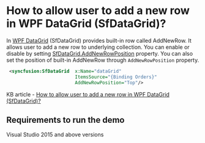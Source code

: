 # How to allow user to add a new row in WPF DataGrid (SfDataGrid)?

In [WPF DataGrid](https://www.syncfusion.com/wpf-ui-controls/datagrid) (SfDataGrid) provides built-in row called AddNewRow. It allows user to add a new row to underlying collection. You can enable or disable by setting [SfDataGrid.AddNewRowPosition](https://help.syncfusion.com/cr/cref_files/wpf/Syncfusion.SfGrid.WPF~Syncfusion.UI.Xaml.Grid.SfDataGrid~AddNewRowPosition.html) property. You can also set the position of built-in AddNewRow through `AddNewRowPosition` property.

```xml
 <syncfusion:SfDataGrid  x:Name="dataGrid" 
                         ItemsSource="{Binding Orders}" 
                         AddNewRowPosition="Top"/>
```

KB article - [How to allow user to add a new row in WPF DataGrid (SfDataGrid)?](https://www.syncfusion.com/kb/10814/how-to-allow-user-to-add-a-new-row-in-wpf-datagrid-sfdatagrid)

## Requirements to run the demo
Visual Studio 2015 and above versions

